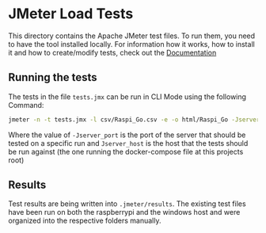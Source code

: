 # JMeter Load Tests

This directory contains the Apache JMeter test files. To run them, you need to have the tool installed locally. For information how it works, how to install it and how to create/modify tests, check out the [Documentation](https://jmeter.apache.org/usermanual/get-started.html)

## Running the tests
The tests in the file `tests.jmx` can be run in CLI Mode using the following Command:
```sh
jmeter -n -t tests.jmx -l csv/Raspi_Go.csv -e -o html/Raspi_Go -Jserver_port=8081 -Jserver_host=raspberrypi.local
```
Where the value of `-Jserver_port` is the port of the server that should be tested on a specific run and `Jserver_host` is the host that the tests should be run against (the one running the docker-compose file at this projects root)

## Results
Test results are being written into `.jmeter/results`. The existing test files have been run on both the raspberrypi and the windows host and were organized into the respective folders manually.